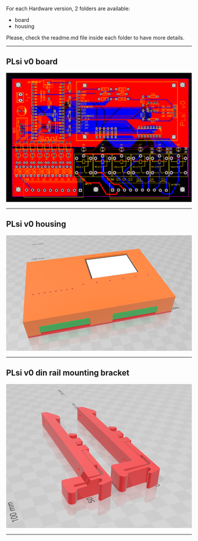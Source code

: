 For each Hardware version, 2 folders are available:

+ board
+ housing

Please, check the readme.md file inside each folder to have more details.

------------------------------------------------------------------

## PLsi v0 board

![](./CPU/v0/board/pictures/PLsi_board.svg)

------------------------------------------------------------------

## PLsi v0 housing

![](./CPU/v0/housing/pictures/PLsi_v0-Assembly.png)

------------------------------------------------------------------

## PLsi v0 din rail mounting bracket

![](./CPU/v0/housing/pictures/din_rail_mount_1.png)

------------------------------------------------------------------
